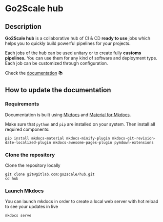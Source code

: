 # Go2Scale hub

## Description

**Go2Scale hub** is a collaborative hub of CI & CD **ready to use** jobs which
helps you to quickly build powerful pipelines for your projects.


Each jobs of the hub can be used unitary or to create fully **customs pipelines.**
You can use them for any kind of software and deployment type. Each job can be
customized through configuration.

Check the [documentation](https://hub.go2scale.io) 📚

## How to update the documentation

### Requirements

Documentation is built using [Mkdocs](https://www.mkdocs.org) and [Material for
Mkdocs](https://squidfunk.github.io/mkdocs-material/).

Make sure that `python` and `pip` are installed on your system. Then install
all required components:

```shell
pip install mkdocs-material mkdocs-minify-plugin mkdocs-git-revision-date-localized-plugin mkdocs-awesome-pages-plugin pymdown-extensions
```

### Clone the repository

Clone the repository locally

```shell
git clone git@gitlab.com:go2scale/hub.git
cd hub
```

### Launch Mkdocs

You can launch mkdocs in order to create a local web server with hot reload to
see your updates in live

```shell
mkdocs serve
```
